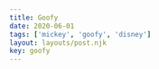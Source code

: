 ```yaml
---
title: Goofy
date: 2020-06-01
tags: ['mickey', 'goofy', 'disney']
layout: layouts/post.njk
key: goofy
---
```

